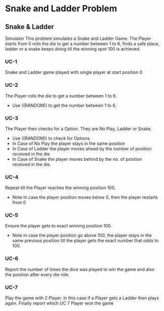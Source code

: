 # Snake and Ladder Problem

## Snake & Ladder 
Simulator This problem simulates a Snake and Ladder Game. The Player starts from 0 rolls the die to get a number between 1 to 6, finds a safe place, ladder or a snake keeps doing till the winning spot 100 is achieved.

### UC-1 
Snake and Ladder game played with single player at start position 0

### UC-2 
The Player rolls the die to get a number between 1 to 6.

- Use ((RANDOM)) to get the number between 1 to 6.

### UC-3 
The Player then checks for a Option. They are No Play, Ladder or Snake.

- Use ((RANDOM)) to check for Options. 
- In Case of No Play the player stays in the same position 
- In Case of Ladder the player moves ahead by the number of position received in the die 
- In Case of Snake the player moves behind by the no. of position received in the die.

### UC-4 
Repeat till the Player reaches the winning position 100.

- Note In case the player position moves below 0, then the player restarts from 0

### UC-5 
Ensure the player gets to exact winning position 100.

- Note in case the player position go above 100, the player stays in the same previous position till the player gets the exact number that odds to 100.

### UC-6 
Report the number of times the dice was played to win the game and also the position after every die role.

### UC-7 
Play the game with 2 Player. In this case if a Player gets a Ladder then plays again. Finally report which UC 7 Player won the game